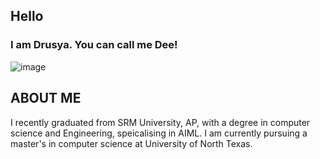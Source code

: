 ## Hello
### I am Drusya. You can call me Dee!
![image](https://github.com/drusya-github/drusya-github/assets/106588056/21bd0474-f382-4d60-aefc-1ce7cec3012d)

## ABOUT ME
I recently graduated from SRM University, AP, with a degree in computer science and Engineering, speicalising in AIML.
I am currently pursuing a master's in computer science at University of North Texas.


<!--
**drusya-github/drusya-github** is a ✨ _special_ ✨ repository because its `README.md` (this file) appears on your GitHub profile.

Here are some ideas to get you started:

- 🔭 I’m currently working on ...
- 🌱 I’m currently learning ...
- 👯 I’m looking to collaborate on ...
- 🤔 I’m looking for help with ...
- 💬 Ask me about ...
- 📫 How to reach me: ...
- 😄 Pronouns: ...
- ⚡ Fun fact: ...
-->
